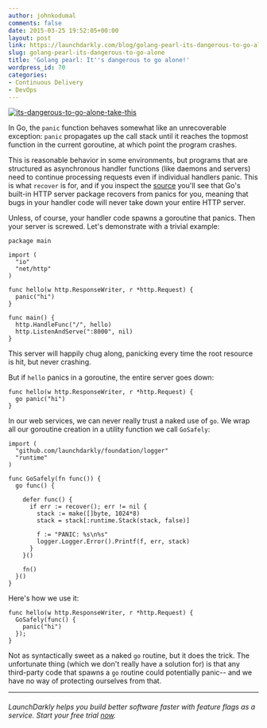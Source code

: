```yaml
---
author: johnkodumal
comments: false
date: 2015-03-25 19:52:05+00:00
layout: post
link: https://launchdarkly.com/blog/golang-pearl-its-dangerous-to-go-alone/
slug: golang-pearl-its-dangerous-to-go-alone
title: 'Golang pearl: It''s dangerous to go alone!'
wordpress_id: 70
categories:
- Continuous Delivery
- DevOps
---
```


[![its-dangerous-to-go-alone-take-this](https://blog.launchdarkly.com//wp-content/uploads/2015/09/its-dangerous-to-go-alone-take-this.jpg)](https://blog.launchdarkly.com//wp-content/uploads/2015/09/its-dangerous-to-go-alone-take-this.jpg)

In Go, the `panic` function behaves somewhat like an unrecoverable exception: `panic` propagates up the call stack until it reaches the topmost function in the current goroutine, at which point the program crashes.

This is reasonable behavior in some environments, but programs that are structured as asynchronous handler functions (like daemons and servers) need to continue processing requests even if individual handlers panic. This is what `recover` is for, and if you inspect the [source](https://sourcegraph.com/github.com/golang/go@ac452349e4f40c30d50f9922bf2c4592e748ce5e/.tree/src/net/http/server.go#startline=1175&endline=1188) you'll see that Go's built-in HTTP server package recovers from panics for you, meaning that bugs in your handler code will never take down your entire HTTP server.

Unless, of course, your handler code spawns a goroutine that panics. Then your server is screwed. Let's demonstrate with a trivial example:

    
    package main
    
    import (
      "io"
      "net/http"
    )
    
    func hello(w http.ResponseWriter, r *http.Request) {
      panic("hi")
    }
    
    func main() {
      http.HandleFunc("/", hello)
      http.ListenAndServe(":8000", nil)
    }


This server will happily chug along, panicking every time the root resource is hit, but never crashing.

But if `hello` panics in a goroutine, the entire server goes down:

    
    func hello(w http.ResponseWriter, r *http.Request) {
      go panic("hi")
    }


In our web services, we can never really trust a naked use of `go`. We wrap all our goroutine creation in a utility function we call `GoSafely`:

    
    import (
      "github.com/launchdarkly/foundation/logger"
      "runtime"
    )
    
    func GoSafely(fn func()) {
      go func() {
    
        defer func() {
          if err := recover(); err != nil {
            stack := make([]byte, 1024*8)
            stack = stack[:runtime.Stack(stack, false)]
    
            f := "PANIC: %s\n%s"
            logger.Logger.Error().Printf(f, err, stack)
          }
        }()
    
        fn()
      }()
    }


Here's how we use it:

    
    func hello(w http.ResponseWriter, r *http.Request) {
      GoSafely(func() {
        panic("hi")  
      });
    }


Not as syntactically sweet as a naked `go` routine, but it does the trick. The unfortunate thing (which we don't really have a solution for) is that any third-party code that spawns a `go` routine could potentially panic-- and we have no way of protecting ourselves from that.



* * *





###### _LaunchDarkly helps you build better software faster with feature flags as a service. Start your free trial [now](https://app.launchdarkly.com/signup#/?utm_source=launchdarkly_blog&utm_medium=organic)._
